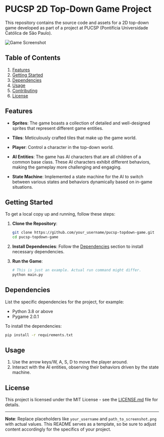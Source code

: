 # PUCSP 2D Top-Down Game Project

This repository contains the source code and assets for a 2D top-down game developed as part of a project at PUCSP (Pontifícia Universidade Católica de São Paulo).

![Game Screenshot](path_to_screenshot.png)

## Table of Contents

1. [Features](#features)
2. [Getting Started](#getting-started)
3. [Dependencies](#dependencies)
4. [Usage](#usage)
5. [Contributing](#contributing)
6. [License](#license)

## Features

- **Sprites**: The game boasts a collection of detailed and well-designed sprites that represent different game entities.
  
- **Tiles**: Meticulously crafted tiles that make up the game world.
  
- **Player**: Control a character in the top-down world.
  
- **AI Entities**: The game has AI characters that are all children of a common base class. These AI characters exhibit different behaviors, making the gameplay more challenging and engaging.
  
- **State Machine**: Implemented a state machine for the AI to switch between various states and behaviors dynamically based on in-game situations.

## Getting Started

To get a local copy up and running, follow these steps:

1. **Clone the Repository**:
   ```bash
   git clone https://github.com/your_username/pucsp-topdown-game.git
   cd pucsp-topdown-game
   ```

2. **Install Dependencies**:
   Follow the [Dependencies](#dependencies) section to install necessary dependencies.

3. **Run the Game**:
   ```bash
   # This is just an example. Actual run command might differ.
   python main.py
   ```

## Dependencies

List the specific dependencies for the project, for example:

- Python 3.8 or above
- Pygame 2.0.1

To install the dependencies:

```bash
pip install -r requirements.txt
```

## Usage

1. Use the arrow keys/W, A, S, D to move the player around.
2. Interact with the AI entities, observing their behaviors driven by the state machine.



## License

This project is licensed under the MIT License - see the [LICENSE.md](LICENSE.md) file for details.

---

**Note**: Replace placeholders like `your_username` and `path_to_screenshot.png` with actual values. This README serves as a template, so be sure to adjust content accordingly for the specifics of your project.